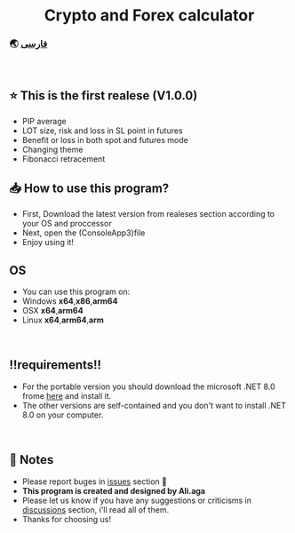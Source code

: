 <h1 align="center">Crypto and Forex calculator</h1>

### 🌏 [فارسی](https://github.com/AliAgaAbd/Crypto-Forex-Calculator/blob/main/PERSIAN%20README.md)
<p align="center">
</p>
<br>

## ⭐ This is the first realese (V1.0.0)

- PIP average
- LOT size, risk and loss in SL point in futures
- Benefit or loss in both spot and futures mode
- Changing theme
- Fibonacci retracement

## 📥 How to use this program?
- First, Download the latest version from realeses section according to your OS and proccessor
- Next, open the (ConsoleApp3)file
- Enjoy using it!

## **OS**
- You can use this program on:
- Windows **x64**,**x86**,**arm64**
- OSX **x64**,**arm64**
- Linux **x64**,**arm64**,**arm**
<br>


## ‼️requirements‼️
- For the portable version you should download the microsoft .NET 8.0 frome [here](https://dotnet.microsoft.com/en-us/download/dotnet/8.0) and install it.
- The other versions are self-contained and you don't want to install .NET 8.0 on your computer.
<br>


<p align="center">
</p>

<p align="center">
</p>


## 📜 Notes
- Please report buges in [issues](https://github.com/AliAgaAbd/Crypto-Forex-Calculator/issues) section 🙏
- **This program is created and designed by Ali.aga**
- Please let us know if you have any suggestions or criticisms in [discussions](https://github.com/AliAgaAbd/Crypto-Forex-Calculator/discussions/1) section, i'll read all of them.
- Thanks for choosing us!
<br>
